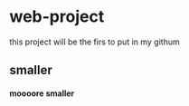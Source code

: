 # web-project
this project will be the firs to put in my githum

## smaller 

#### moooore smaller


